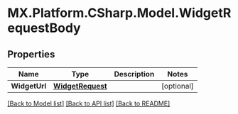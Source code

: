# MX.Platform.CSharp.Model.WidgetRequestBody

## Properties

Name | Type | Description | Notes
------------ | ------------- | ------------- | -------------
**WidgetUrl** | [**WidgetRequest**](WidgetRequest.md) |  | [optional] 

[[Back to Model list]](../README.md#documentation-for-models) [[Back to API list]](../README.md#documentation-for-api-endpoints) [[Back to README]](../README.md)

